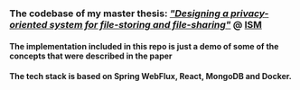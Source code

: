 ### The codebase of my master thesis: [*"Designing a privacy-oriented system for file-storing and file-sharing"*](https://github.com/axbg/dissertation/blob/f641832c9ab9fa56cfc521c1c8dd626168c7f8b3/thesis/thesis.pdf) @ [ISM](https://ism.ase.ro/)
#### The implementation included in this repo is just a demo of some of the concepts that were described in the paper 
#### The tech stack is based on Spring WebFlux, React, MongoDB and Docker.
